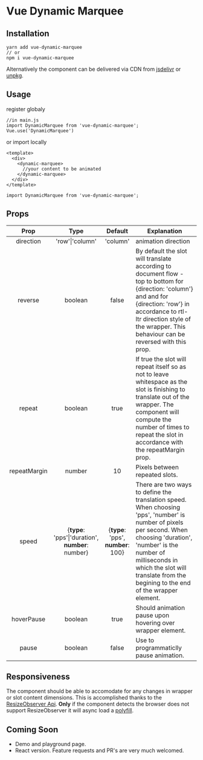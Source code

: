 # Vue Dynamic Marquee
## Installation

	yarn add vue-dynamic-marquee
	// or 
	npm i vue-dynamic-marquee

Alternatively the component can be delivered via CDN from [jsdelivr](https://www.jsdelivr.com/) or [unpkg](https://unpkg.com/). 	

## Usage
register globaly

    //in main.js
    import DynamicMarquee from 'vue-dynamic-marquee';
    Vue.use('DynamicMarquee')
 or import locally
		

	<template>
      <div>
        <dynamic-marquee>
          //your content to be animated
        </dynamic-marquee>
      </div>
    </template>

	import DynamicMarquee from 'vue-dynamic-marquee';
## Props
| Prop  | Type  |  Default | Explanation 
|:--:|:--:|:--:|--|
| direction | 'row'\|'column'  | 'column'  | animation direction
| reverse | boolean | false| By default the slot will translate according to document flow - top to bottom for {direction: 'column'} and and for {direction: 'row'} in accordance to rtl-ltr direction style of the wrapper. This behaviour can be reversed with this prop.
| repeat | boolean | true | If true the slot will repeat itself so as not to leave whitespace as the slot is finishing to translate out of the wrapper. The component will compute the number of times to repeat the slot in accordance with the repeatMargin prop.
| repeatMargin | number | 10 | Pixels between repeated slots.
| speed | {**type**: 'pps'\|'duration',<br>**number**: number} | {**type**: 'pps',<br> **number**: 100} | There are two ways to define the translation speed. When choosing 'pps', 'number' is number of pixels per second. When choosing 'duration', 'number' is the number of milliseconds in which the slot will translate from the begining to the end of the wrapper element.   
| hoverPause | boolean | true | Should animation pause upon hovering over wrapper element.
| pause | boolean | false | Use to programmaticlly pause animation.   

## Responsiveness
The component should be able to accomodate for any changes in wrapper or slot content dimensions. This is accomplished thanks to the [ResizeObserver Api](https://developer.mozilla.org/en-US/docs/Web/API/Resize_Observer_API).  **Only** if the component detects the browser does not support ResizeObserver it will async load a [polyfill](https://github.com/juggle/resize-observer).

## Coming Soon

 - Demo and playground page.
 - React version.
 Feature requests and PR's are very much welcomed.